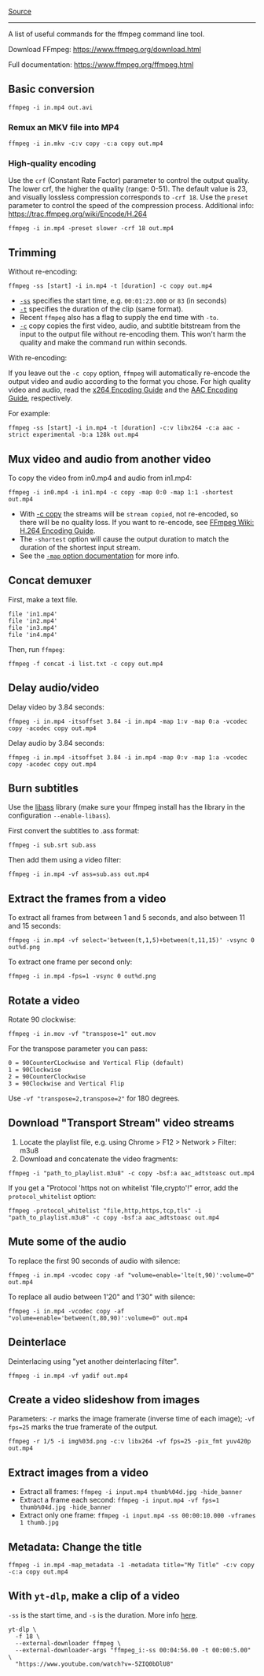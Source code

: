 [Source](https://gist.github.com/steven2358/ba153c642fe2bb1e47485962df07c730)

---

A list of useful commands for the ffmpeg command line tool.

Download FFmpeg: https://www.ffmpeg.org/download.html

Full documentation: https://www.ffmpeg.org/ffmpeg.html

## Basic conversion

````
ffmpeg -i in.mp4 out.avi
````

### Remux an MKV file into MP4

````
ffmpeg -i in.mkv -c:v copy -c:a copy out.mp4
````

### High-quality encoding

Use the `crf` (Constant Rate Factor) parameter to control the output quality. The lower crf, the higher the quality (range: 0-51). The default value is 23, and visually lossless compression corresponds to `-crf 18`. Use the `preset` parameter to control the speed of the compression process. Additional info: https://trac.ffmpeg.org/wiki/Encode/H.264

````
ffmpeg -i in.mp4 -preset slower -crf 18 out.mp4
````

## Trimming

Without re-encoding:
````
ffmpeg -ss [start] -i in.mp4 -t [duration] -c copy out.mp4
````
- [`-ss`](http://ffmpeg.org/ffmpeg-all.html#Main-options) specifies the start time, e.g. `00:01:23.000` or `83` (in seconds)
- [`-t`](http://ffmpeg.org/ffmpeg-all.html#Main-options) specifies the duration of the clip (same format).
- Recent `ffmpeg` also has a flag to supply the end time with `-to`.
- [`-c`](http://ffmpeg.org/ffmpeg-all.html#Main-options) copy copies the first video, audio, and subtitle bitstream from the input to the output file without re-encoding them. This won't harm the quality and make the command run within seconds.

With re-encoding:

If you leave out the `-c copy` option, `ffmpeg` will automatically re-encode the output video and audio according to the format you chose. For high quality video and audio, read the [x264 Encoding Guide](https://ffmpeg.org/trac/ffmpeg/wiki/x264EncodingGuide) and the [AAC Encoding Guide](http://ffmpeg.org/trac/ffmpeg/wiki/AACEncodingGuide), respectively.

For example:
````
ffmpeg -ss [start] -i in.mp4 -t [duration] -c:v libx264 -c:a aac -strict experimental -b:a 128k out.mp4
````

## Mux video and audio from another video

To copy the video from in0.mp4 and audio from in1.mp4:
````
ffmpeg -i in0.mp4 -i in1.mp4 -c copy -map 0:0 -map 1:1 -shortest out.mp4
````
- With [-c copy](http://ffmpeg.org/ffmpeg.html#Stream-copy) the streams will be `stream copied`, not re-encoded, so there will be no quality loss. If you want to re-encode, see [FFmpeg Wiki: H.264 Encoding Guide](https://trac.ffmpeg.org/wiki/Encode/H.264).
- The `-shortest` option will cause the output duration to match the duration of the shortest input stream.
- See the [`-map` option documentation](http://ffmpeg.org/ffmpeg.html#Advanced-options) for more info.


## Concat demuxer

First, make a text file.
````
file 'in1.mp4'
file 'in2.mp4'
file 'in3.mp4'
file 'in4.mp4'
````
Then, run `ffmpeg`:
````
ffmpeg -f concat -i list.txt -c copy out.mp4
````

## Delay audio/video

Delay video by 3.84 seconds:
````
ffmpeg -i in.mp4 -itsoffset 3.84 -i in.mp4 -map 1:v -map 0:a -vcodec copy -acodec copy out.mp4
````
Delay audio by 3.84 seconds:
````
ffmpeg -i in.mp4 -itsoffset 3.84 -i in.mp4 -map 0:v -map 1:a -vcodec copy -acodec copy out.mp4
````

## Burn subtitles

Use the [libass](http://ffmpeg.org/ffmpeg.html#ass) library (make sure your ffmpeg install has the library in the configuration `--enable-libass`).

First convert the subtitles to .ass format:
````
ffmpeg -i sub.srt sub.ass
````
Then add them using a video filter:

````
ffmpeg -i in.mp4 -vf ass=sub.ass out.mp4
````

## Extract the frames from a video

To extract all frames from between 1 and 5 seconds, and also between 11 and 15 seconds:

````
ffmpeg -i in.mp4 -vf select='between(t,1,5)+between(t,11,15)' -vsync 0 out%d.png
````

To extract one frame per second only:

````
ffmpeg -i in.mp4 -fps=1 -vsync 0 out%d.png
````

## Rotate a video

Rotate 90 clockwise:

````
ffmpeg -i in.mov -vf "transpose=1" out.mov
````

For the transpose parameter you can pass:

````
0 = 90CounterCLockwise and Vertical Flip (default)
1 = 90Clockwise
2 = 90CounterClockwise
3 = 90Clockwise and Vertical Flip
````

Use `-vf "transpose=2,transpose=2"` for 180 degrees.

## Download "Transport Stream" video streams

1. Locate the playlist file, e.g. using Chrome > F12 > Network > Filter: m3u8
2. Download and concatenate the video fragments:

````
ffmpeg -i "path_to_playlist.m3u8" -c copy -bsf:a aac_adtstoasc out.mp4
````

If you get a "Protocol 'https not on whitelist 'file,crypto'!" error, add the `protocol_whitelist` option:

````
ffmpeg -protocol_whitelist "file,http,https,tcp,tls" -i "path_to_playlist.m3u8" -c copy -bsf:a aac_adtstoasc out.mp4
````

## Mute some of the audio

To replace the first 90 seconds of audio with silence:

````
ffmpeg -i in.mp4 -vcodec copy -af "volume=enable='lte(t,90)':volume=0" out.mp4
````

To replace all audio between 1'20" and 1'30" with silence:

````
ffmpeg -i in.mp4 -vcodec copy -af "volume=enable='between(t,80,90)':volume=0" out.mp4
````

## Deinterlace

Deinterlacing using "yet another deinterlacing filter".

````
ffmpeg -i in.mp4 -vf yadif out.mp4
````

## Create a video slideshow from images

Parameters: `-r` marks the image framerate (inverse time of each image); `-vf fps=25` marks the true framerate of the output.

````
ffmpeg -r 1/5 -i img%03d.png -c:v libx264 -vf fps=25 -pix_fmt yuv420p out.mp4
````

## Extract images from a video

- Extract all frames: `ffmpeg -i input.mp4 thumb%04d.jpg -hide_banner`
- Extract a frame each second: `ffmpeg -i input.mp4 -vf fps=1 thumb%04d.jpg -hide_banner`
- Extract only one frame: `ffmpeg -i input.mp4 -ss 00:00:10.000 -vframes 1 thumb.jpg`

## Metadata: Change the title

````
ffmpeg -i in.mp4 -map_metadata -1 -metadata title="My Title" -c:v copy -c:a copy out.mp4
````

## With `yt-dlp`, make a clip of a video

`-ss` is the start time, and `-s` is the duration. More info [here](https://old.reddit.com/r/youtubedl/wiki/howdoidownloadpartsofavideo).

```
yt-dlp \
  -f 18 \
  --external-downloader ffmpeg \
  --external-downloader-args "ffmpeg_i:-ss 00:04:56.00 -t 00:00:5.00" \
  "https://www.youtube.com/watch?v=-5ZIQ0bDlU8"
```

